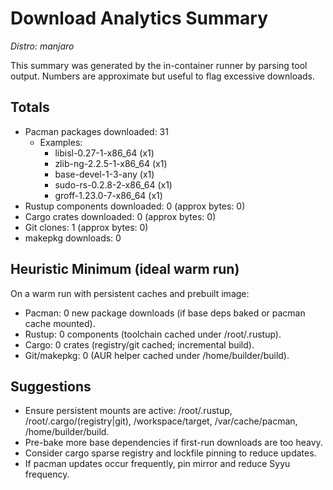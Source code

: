 # Download Analytics Summary

_Distro: manjaro_

This summary was generated by the in-container runner by parsing tool output.
Numbers are approximate but useful to flag excessive downloads.

## Totals
- Pacman packages downloaded: 31
  - Examples:
    - libisl-0.27-1-x86_64 (x1)
    - zlib-ng-2.2.5-1-x86_64 (x1)
    - base-devel-1-3-any (x1)
    - sudo-rs-0.2.8-2-x86_64 (x1)
    - groff-1.23.0-7-x86_64 (x1)
- Rustup components downloaded: 0 (approx bytes: 0)
- Cargo crates downloaded: 0 (approx bytes: 0)
- Git clones: 1 (approx bytes: 0)
- makepkg downloads: 0

## Heuristic Minimum (ideal warm run)
On a warm run with persistent caches and prebuilt image:
- Pacman: 0 new package downloads (if base deps baked or pacman cache mounted).
- Rustup: 0 components (toolchain cached under /root/.rustup).
- Cargo: 0 crates (registry/git cached; incremental build).
- Git/makepkg: 0 (AUR helper cached under /home/builder/build).

## Suggestions
- Ensure persistent mounts are active: /root/.rustup, /root/.cargo/(registry|git), /workspace/target, /var/cache/pacman, /home/builder/build.
- Pre-bake more base dependencies if first-run downloads are too heavy.
- Consider cargo sparse registry and lockfile pinning to reduce updates.
- If pacman updates occur frequently, pin mirror and reduce Syyu frequency.
